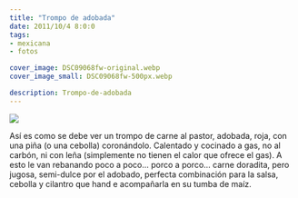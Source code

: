 ```yaml
---
title: "Trompo de adobada"
date: 2011/10/4 8:0:0
tags: 
- mexicana
- fotos

cover_image: DSC09068fw-original.webp
cover_image_small: DSC09068fw-500px.webp

description: Trompo-de-adobada
---
```



[![](DSC09068fw)](DSC09068fw-original.webp)

Así es como se debe ver un trompo de carne al pastor, adobada, roja, con una piña (o una cebolla) coronándolo. Calentado y cocinado a gas, no al carbón, ni con leña (simplemente no tienen el calor que ofrece el gas). A esto le van rebanando poco a poco... porco a porco... carne doradita, pero jugosa, semi-dulce por el adobado, perfecta combinación para la salsa, cebolla y cilantro que hand e acompañarla en su tumba de maíz.
